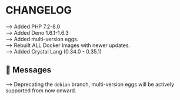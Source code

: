 # CHANGELOG

⟶ Added PHP 7.2-8.0 <br>
⟶ Added Deno 1.6.1-1.6.3<br>
⟶ Added multi-version eggs.<br>
⟶ Rebuilt ALL Docker Images with newer updates.<br>
⟶ Added Crystal Lang (0.34.0 - 0.35.1)<br>

## 📌 Messages
⟶ Deprecating the `debian` branch, multi-version eggs will be actively supported from now onward.<br>
##